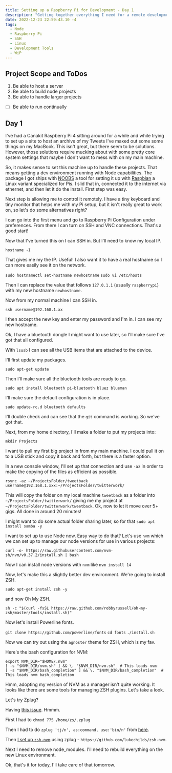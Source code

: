 ```yaml
---
title: Setting up a Raspberry Pi for Development - Day 1
description: "Getting together everything I need for a remote development environment."
date: 2022-12-23 22:59:43.10 -4
tags:
  - Node
  - Raspberry Pi
  - SSH
  - Linux
  - Development Tools
  - WiP
---
```


## Project Scope and ToDos

1. Be able to host a server
2. Be able to build node projects
3. Be able to handle larger projects

- [ ] Be able to run continually

## Day 1

I've had a Canakit Raspberry Pi 4 sitting around for a while and while trying to set up a site to host an archive of my Tweets I've maxed out some some things on my MacBook. This isn't great, but there seem to be solutions. However, those solutions require mucking about with some pretty core system settings that maybe I don't want to mess with on my main machine.

So, it makes sense to set this machine up to handle these projects. That means getting a dev environment running with Node capabilities. The package I got ships with [NOOBS](https://www.raspberrypi.com/news/introducing-noobs/) a tool for setting it up with [Raspbian](https://www.raspbian.org/) a Linux variant specialized for Pis. I slid that in, connected it to the internet via ethernet, and then let it do the install. First step was easy.

Next step is allowing me to control it remotely. I have a tiny keyboard and tiny monitor that helps me with my Pi setup, but it isn't really great to work on, so let's do some alternatives right?

I can go into the first menu and go to Raspberry Pi Configuration under preferences. From there I can turn on SSH and VNC connections. That's a good start!

Now that I've turned this on I can SSH in. But I'll need to know my local IP.

`hostname -I`

That gives me my the IP. Useful! I also want it to have a real hostname so I can more easily see it on the network.

`sudo hostnamectl set-hostname newhostname`
`sudo vi /etc/hosts`

Then I can replace the value that follows `127.0.1.1` (usually `raspberrypi`) with my new hostname `newhostname`.

Now from my normal machine I can SSH in.

`ssh username@192.168.1.xx`

I then accept the new key and enter my password and I'm in. I can see my new hostname.

Ok, I have a bluetooth dongle I might want to use later, so I'll make sure I've got that all configured.

With `lsusb` I can see all the USB items that are attached to the device.

I'll first update my packages.

`sudo apt-get update`

Then I'll make sure all the bluetooth tools are ready to go.

`sudo apt install bluetooth pi-bluetooth bluez blueman`

I'll make sure the default configuration is in place.

`sudo update-rc.d bluetooth defaults`

I'll double check and can see that the `git` command is working. So we've got that.

Next, from my home directory, I'll make a folder to put my projects into:

`mkdir Projects`

I want to pull my first big project in from my main machine. I could pull it on to a USB stick and copy it back and forth, but there is a faster option.

In a new console window, I'll set up that connection and use `-az` in order to make the copying of the files as efficient as possible.

`rsync -az ~/ProjectsFolder/tweetback username@192.168.1.xxx:~/ProjectsFolder/twitterwork/`

This will copy the folder on my local machine `tweetback` as a folder into `~/ProjectsFolder/twitterwork/` giving me my project at `~/ProjectsFolder/twitterwork/tweetback`. Ok, now to let it move over 5+ gigs. All done in around 20 minutes!

I might want to do some actual folder sharing later, so for that `sudo apt install samba -y`

I want to set up to use Node now. Easy way to do that? Let's use `nvm` which we can set up to manage our node versions for use in various projects:

`curl -o- https://raw.githubusercontent.com/nvm-sh/nvm/v0.37.2/install.sh | bash`

Now I can install node versions with `nvm` like `nvm install 14`

Now, let's make this a slightly better dev environment. We're going to install ZSH.

`sudo apt-get install zsh -y`

and now Oh My ZSH.

`sh -c "$(curl -fsSL https://raw.github.com/robbyrussell/oh-my-zsh/master/tools/install.sh)"`

Now let's install Powerline fonts.

`git clone https://github.com/powerline/fonts`
`cd fonts`
`./install.sh`

Now we can try out using the `agnoster` theme for ZSH, which is my fav.

Here's the bash configuration for NVM:

```
export NVM_DIR="$HOME/.nvm"
[ -s "$NVM_DIR/nvm.sh" ] && \. "$NVM_DIR/nvm.sh"  # This loads nvm
[ -s "$NVM_DIR/bash_completion" ] && \. "$NVM_DIR/bash_completion"  # This loads nvm bash_completion
```

Hmm, adopting my version of NVM as a manager isn't quite working. It looks like there are some tools for managing ZSH plugins. Let's take a look.

Let's try [Zplug](https://github.com/zplug/zplug)?

Having [this issue](https://github.com/zplug/zplug/issues/535). Hmmm.

First I had to `chmod 775 /home/zs/.zplug`

Then I had to do `zplug 'tj/n', as:command, use:'bin/n'` from [here](https://github.com/zplug/zplug/issues/204#issuecomment-225431044).

Then [I set up `zsh-nvm`](https://github.com/lukechilds/zsh-nvm) using zplug - `https://github.com/lukechilds/zsh-nvm`.

Next I need to remove node_modules. I'll need to rebuild everything on the new Linux environment.

Ok, that's it for today, I'll take care of that tomorrow.
